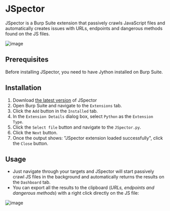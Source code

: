 # JSpector

JSpector is a Burp Suite extension that passively crawls JavaScript files and automatically creates issues with URLs, endpoints and dangerous methods found on the JS files.

![image](https://user-images.githubusercontent.com/16657045/228315561-ee2fa437-5020-45c2-99b2-6ee8cd71f880.png)

## Prerequisites

Before installing JSpector, you need to have Jython installed on Burp Suite.

## Installation

1.  Download [the latest version](https://github.com/hisxo/JSpector/releases) of JSpector
2.  Open Burp Suite and navigate to the `Extensions` tab.
3.  Click the `Add` button in the `Installed` tab.
4.  In the `Extension Details` dialog box, select `Python` as the `Extension Type`.
5.  Click the `Select file` button and navigate to the `JSpector.py`.
6.  Click the `Next` button.
7.  Once the output shows: "JSpector extension loaded successfully", click the `Close` button.

## Usage

- Just navigate through your targets and JSpector will start passively crawl JS files in the background and automatically returns the results on the `Dashboard` tab.
- You can export all the results to the clipboard (_URLs, endpoints and dangerous methods_) with a right click directly on the JS file:

![image](https://user-images.githubusercontent.com/16657045/232149174-04d80248-93ff-42d7-8f0b-e0303b3bc289.png)
